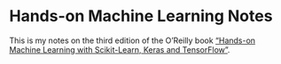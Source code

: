 # Hands-on Machine Learning Notes
This is my notes on the third edition of the O’Reilly book [“Hands-on Machine Learning with Scikit-Learn, Keras and TensorFlow”](https://homl.info/er3).
